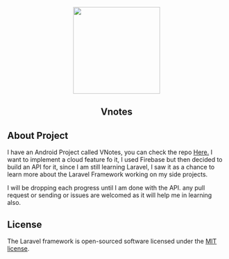 <p align="center"><a href="https://play.google.com/store/apps/details?id=com.viewus.v_notes" target="_blank"><img src="https://play-lh.googleusercontent.com/N9hfwLmAxH1eIY6kN9Rji4SSFPhPdcC9AwmavVcz6o1ArGp8bPXigkehbiW4ax4PVh09=w480-h960" width="200"></a></p>

<h2 align="center">Vnotes</h2>

## About Project
I have an Android Project called VNotes, you can check the repo <a href="https://github.com/quiet-programmer/hive_note_app">Here.</a> I want to implement a cloud feature fo it, I used Firebase but then decided to build an API for it, since I am still learning Laravel, I saw it as a chance to learn more about the Laravel Framework working on my side projects.

I will be dropping each progress until I am done with the API. any pull request or sending or issues are welcomed as it will help me in learning also.

## License

The Laravel framework is open-sourced software licensed under the [MIT license](https://opensource.org/licenses/MIT).
